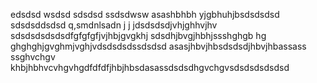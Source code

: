 edsdsd
wsdsd
sdsdsd
ssdsdwsw
asashbhbh
yjgbhuhjbsdsdsdsd
sdsdsddsdsd
q,smdnlsadn j j jdsdsdsdjvhjghhvjhv
sdsdsdsdsdsdfgfgfgfjvjhbjgvgkhj
sdsdhjbvgjhbhjssshghgb hg ghghghjgvghmjvghjvdsdsdsdssdsdsd
asasjhbvjhbsdsdsdjhbvjhbassass
ssghvchgv khbjhbhvcvhgvhgdfdfdfjhbjhbsdasassdsdsdhgvchgvsdsdsdsdsdsd
